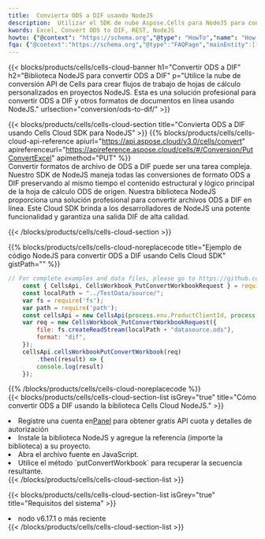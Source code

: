 ```yaml
---
title:  Convierta ODS a DIF usando NodeJS
description:  Utilizar el SDK de nube Aspose.Cells para NodeJS para convertir un archivo en formato ODS a un archivo en formato DIF.
kwords: Excel, Convert ODS to DIF, REST, NodeJS
howto: {"@context": "https://schema.org","@type": "HowTo","name": "How to convert ODS to DIF using the Cells Cloud NodeJS library.","description": "How to convert ODS to DIF using the Cells Cloud NodeJS library.","image": {"@type": "ImageObject"},"url": "/nodejs/conversion/ods-to-dif/","step": [{ "@type": "HowToStep","name": "How to convert ODS to DIF using the Cells Cloud NodeJS library. step 1", "image": {"@type": "ImageObject",},"url": "/nodejs/conversion/ods-to-dif/","text": "Register an account at <a href='https://dashboard.aspose.cloud/'>Dashboard</a> to get free API quota & authorization details",},{ "@type": "HowToStep","name": "How to convert ODS to DIF using the Cells Cloud NodeJS library. step 1", "image": {"@type": "ImageObject",},"url": "/nodejs/conversion/ods-to-dif/","text": "Install NodeJS library and add the reference (import the library) to your project.",},{ "@type": "HowToStep","name": "How to convert ODS to DIF using the Cells Cloud NodeJS library. step 1", "image": {"@type": "ImageObject",},"url": "/nodejs/conversion/ods-to-dif/","text": "Open the source file in JavaScript.",},{ "@type": "HowToStep","name": "How to convert ODS to DIF using the Cells Cloud NodeJS library. step 1", "image": {"@type": "ImageObject",},"url": "/nodejs/conversion/ods-to-dif/","text": "Use the `putConvertWorkbook` method to retrieve the resulting stream.",}, ],"supply": {"@type": "HowToSupply","name": "document"},"tool": [{"@type": "HowToTool","name": "Visual Studio, Visual Studio Code, WebStorm"},{"@type": "HowToTool","name": "Aspose Cells"}],"totalTime": "PT6M"}
fqa: {"@context":"https://schema.org","@type":"FAQPage","mainEntity":[{"@type":"Question","name":"Why convert file formats in C# using REST API?","acceptedAnswer":{"@type":"Answer","text":"Documents are encoded in many ways, and some files may be incompatible with the software you use. To open and read such files, just convert them to appropriate file formats.<br/><ol><li>Install .NET SDK and add the reference (import the library) to your project.</li><li>Open the source file in C# using REST API.</li><li>Call the PutConvertWorkbookRequest() method, passing an output filename with required extension.</li><li>Get the result of conversion as a separate file.</li></ol>"}},{"@type":"Question","name":"What file formats can I convert with your C# library?","acceptedAnswer":{"@type":"Answer","text":"We support a variety of file formats for conversion using .NET library, including XLSX, Excel, xls , PDF, CSV, HTML, Markdown, XML, PNG, JPG, TIFF, Json, TXT and many more."}},{"@type":"Question","name":"What is the maximum allowed file size for conversion using this .NET library?","acceptedAnswer":{"@type":"Answer","text":"There are no file size limits for format conversions using .NET library."}}]}
---
```

{{< blocks/products/cells/cells-cloud-banner h1="Convertir ODS a DIF" h2="Biblioteca NodeJS para convertir ODS a DIF" p="Utilice la nube de conversión API de Cells para crear flujos de trabajo de hojas de cálculo personalizados en proyectos NodeJS. Esta es una solución profesional para convertir ODS a DIF y otros formatos de documentos en línea usando NodeJS." urlsection="conversion/ods-to-dif/" >}}

{{< blocks/products/cells/cells-cloud-section title="Convierta ODS a DIF usando Cells Cloud SDK para NodeJS" >}}
{{% blocks/products/cells/cells-cloud-api-reference apiurl="https://api.aspose.cloud/v3.0/cells/convert" apireferenceurl="https://apireference.aspose.cloud/cells/#/Conversion/PutConvertExcel" apimethod="PUT" %}}
<br/>
Convertir formatos de archivo de ODS a DIF puede ser una tarea compleja. Nuestro SDK de NodeJS maneja todas las conversiones de formato ODS a DIF preservando al mismo tiempo el contenido estructural y lógico principal de la hoja de cálculo ODS de origen. Nuestra biblioteca NodeJS proporciona una solución profesional para convertir archivos ODS a DIF en línea. Este Cloud SDK brinda a los desarrolladores de NodeJS una potente funcionalidad y garantiza una salida DIF de alta calidad.

{{< /blocks/products/cells/cells-cloud-section >}}

{{% blocks/products/cells/cells-cloud-noreplacecode title="Ejemplo de código NodeJS para convertir ODS a DIF usando Cells Cloud SDK" gistPath="" %}}
 
```js
// For complete examples and data files, please go to https://github.com/aspose-cells-cloud/aspose-cells-cloud-node/
    const { CellsApi, CellsWorkbook_PutConvertWorkbookRequest } = require("asposecellscloud");
    const localPath = "../TestData/source/";
    var fs = require('fs');
    var path = require('path');
    const cellsApi = new CellsApi(process.env.ProductClientId, process.env.ProductClientSecret);
    var req = new CellsWorkbook_PutConvertWorkbookRequest({
        file: fs.createReadStream(localPath + "datasource.ods"),
        format: "dif",
    });
    cellsApi.cellsWorkbookPutConvertWorkbook(req)
        .then((result) => {
        console.log(result)
    });
```
 
{{% /blocks/products/cells/cells-cloud-noreplacecode %}}
<br/>
{{< blocks/products/cells/cells-cloud-section-list isGrey="true" title="Cómo convertir ODS a DIF usando la biblioteca Cells Cloud NodeJS." >}}
<li> Registre una cuenta en<a href="https://dashboard.aspose.cloud/">Panel</a> para obtener gratis API cuota y detalles de autorización</li>
<li>Instale la biblioteca NodeJS y agregue la referencia (importe la biblioteca) a su proyecto.</li>
<li>Abra el archivo fuente en JavaScript.</li>
<li>Utilice el método `putConvertWorkbook` para recuperar la secuencia resultante.</li>
{{< /blocks/products/cells/cells-cloud-section-list >}}

{{< blocks/products/cells/cells-cloud-section-list isGrey="true" title="Requisitos del sistema" >}}
<li>nodo v6.17.1 o más reciente</li>
{{< /blocks/products/cells/cells-cloud-section-list >}}
